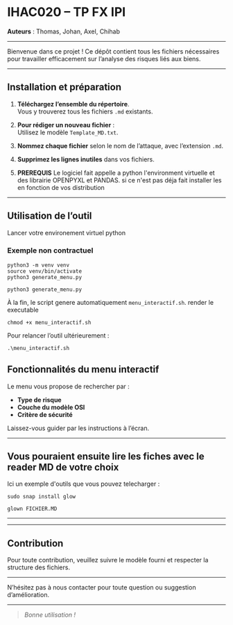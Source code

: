 # IHAC020 – TP FX IPI

**Auteurs** : Thomas, Johan, Axel, Chihab

---
Bienvenue dans ce projet ! Ce dépôt contient tous les fichiers nécessaires pour travailler efficacement sur l’analyse des risques liés aux biens.

---
## Installation et préparation

1. **Téléchargez l’ensemble du répertoire**.  
   Vous y trouverez tous les fichiers `.md` existants.

2. **Pour rédiger un nouveau fichier** :  
   Utilisez le modèle `Template_MD.txt`.

3. **Nommez chaque fichier** selon le nom de l’attaque, avec l’extension `.md`.

4. **Supprimez les lignes inutiles** dans vos fichiers.

5. **PREREQUIS** Le logiciel fait appelle a python l'environment virtuelle et des librairie OPENPYXL et PANDAS. si ce n'est pas déja fait installer les en fonction de vos distribution


---
## Utilisation de l’outil
Lancer votre environement virtuel python
### Exemple non contractuel
   ```
   python3 -m venv venv
   source venv/bin/activate
   python3 generate_menu.py
   ```

```
python3 generate_menu.py
```

À la fin, le script genere automatiquement `menu_interactif.sh`.
render le executable
```
chmod +x menu_interactif.sh
```

Pour relancer l’outil ultérieurement :
```
.\menu_interactif.sh
```


## Fonctionnalités du menu interactif

Le menu vous propose de rechercher par :

- **Type de risque**
- **Couche du modèle OSI**
- **Critère de sécurité**

Laissez-vous guider par les instructions à l’écran.

---
## Vous pouraient ensuite lire les fiches avec le reader MD de votre choix

Ici un exemple d'outils que vous pouvez telecharger :
```
sudo snap install glow
```
```
glown FICHIER.MD
```
---
---


## Contribution

Pour toute contribution, veuillez suivre le modèle fourni et respecter la structure des fichiers.

---
N’hésitez pas à nous contacter pour toute question ou suggestion d’amélioration.

---
> *Bonne utilisation !*


